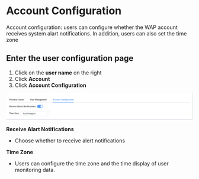 # Account Configuration

Account configuration: users can configure whether the WAP account receives system alart notifications. In addition, users can also set the time zone



## Enter the user configuration page

1. Click on the **user name** on the right
2. Click **Account**
3. Click **Account Configuration**

![AccountConfiguration](../../images/whaleal-platform-Images/12-account/account-configuration.png)



**Receive Alart Notifications**

* Choose whether to receive alert notifications

**Time Zone**

* Users can configure the time zone and the time display of user monitoring data.





